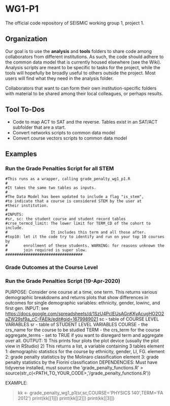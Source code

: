 # WG1-P1
The official code repository of SEISMIC working group 1, project 1.

## Organization
Our goal is to use the **analysis** and **tools** folders to share code among collaborators from different institutions. As such, the code should adhere to the common data model that is currently housed elsewhere (see the Wiki). Analysis scripts are meant to be specific to tasks for the project, while the tools will hopefully be broadly useful to others outside the project.
Most users will find what they need in the analysis folder. 

Collaborators that want to can form their own institution-specific folders with material to be shared among their local colleagues, or perhaps results. 

## Tool To-Dos
- Code to map ACT to SAT and the reverse. Tables exist in an SAT/ACT subfolder that are a start.
- Convert networks scripts to common data model
- Convert course vectors scripts to common data model

## Examples

### Run the Grade Penalties Script for all STEM
```
#This runs as a wrapper, calling grade_penalty_wg1_p1.R
#
#It takes the same two tables as inputs.
#
#The Data Model has been updated to include a flag "is_stem", 
#to indicate that a course is considered STEM by the user at
#their institution. 
#
#INPUTS:
#sr, sc: the student course and student record tables
#crse_termcd_limit: The lower limit for TERM_CD of the cohort to include. 
#                   It includes this term and all those after.
#top10: let it the code try to identify and run on your top 10 courses by 
#       enrollment of these students. WARNING: for reasons unknown the
#       join required is super slow.
##################################
```

### Grade Outcomes at the Course Level
### Run the Grade Penalties Script (19-Apr-2020)

PURPOSE: Consider one course at a time, one term. This returns various demographic
         breakdowns and returns plots that show differences in outcomes for single
         demographic variables: ethnicity, gender, lowinc, and first gen.
INPUT: see https://docs.google.com/spreadsheets/d/1SzU4PcIEUsAGnKKyAcugHO2O2aZW29sf9a_cC-FAElk/edit#gid=1679989021
       sc - table of COURSE LEVEL VARIABLES 
       sr - table of STUDENT LEVEL VARIABLES 
       COURSE - the crs_name for the course to be studied
       TERM   - the crs_term for the course
       aggregate_terms - set to TRUE if you want to disregard term and aggregate over all.
OUTPUT: 1) This prints four plots the plot device (usually the plot view in RStudio)
        2) This returns a list, a variable containing 3 tables
        element 1: demographic statistics for the course by ethnicity, gender, LI, FG.
        element 2: grade penalty statistics by the Molinaro classification
        element 3: grade penalty statistics by the Fiorini classification
DEPENDENCIES: Must have tidyverse installed, must source the 'grade_penalty_functions.R'
              > source(str_c(<PATH_TO_YOUR_CODE>,'/grade_penalty_functions.R'))

EXAMPLE:
> kk <- grade_penalty_wg1_p1(sr,sc,COURSE='PHYSICS 140',TERM='FA 2012')
> print(kk[[1]])
> print(kk[[2]])
> print(kk[[3]])
```

